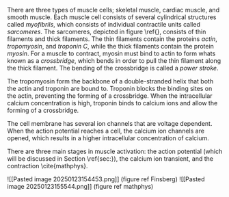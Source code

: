 There are three types of muscle cells; skeletal muscle, cardiac muscle, and smooth muscle. 
Each muscle cell consists of several cylindrical structures called *myofibrils*, which consists of individual contractile units called *sarcomeres*. The sarcomeres, depicted in figure \ref{}, consists of thin filaments and thick filaments. The thin filaments contain the proteins *actin*, *tropomyosin*, and *troponin C*,  while the thick filaments contain the protein *myosin*. For a muscle to contract, myosin must bind to actin to form whats known as a *crossbridge*, which bends in order to pull the thin filament along the thick filament. The bending of the crossbridge is called a *power stroke*. 

The tropomyosin form the backbone of a double-stranded helix that both the actin and troponin are bound to. Troponin blocks the binding sites on the actin, preventing the forming of a crossbridge. When the intracellular calcium concentration is high, troponin binds to calcium ions and allow the forming of a crossbridge.

The cell membrane has several ion channels that are voltage dependent. When the action potential reaches a cell, the calcium ion channels are opened, which results in a higher intracellular concentration of calcium. 

There are three main stages in muscle activation: the action potential (which will be discussed in Section \ref{sec:}), the calcium ion transient, and the contraction \cite{mathphys}.

![[Pasted image 20250123154453.png]]
(figure ref Finsberg)
![[Pasted image 20250123155544.png]]
(figure ref mathphys)


